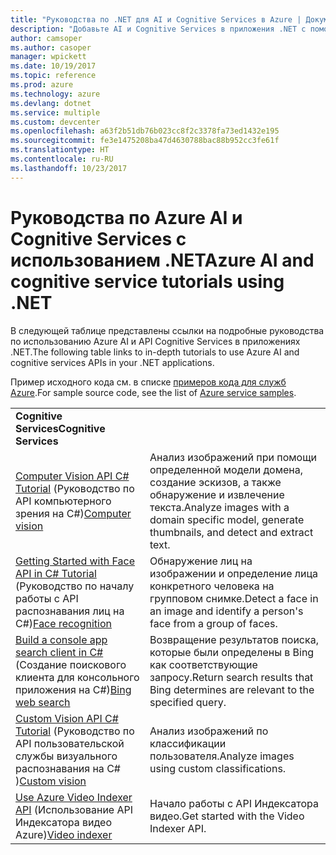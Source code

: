 ```yaml
---
title: "Руководства по .NET для AI и Cognitive Services в Azure | Документация Майкрософт"
description: "Добавьте AI и Cognitive Services в приложения .NET с помощью служб Microsoft Azure."
author: camsoper
ms.author: casoper
manager: wpickett
ms.date: 10/19/2017
ms.topic: reference
ms.prod: azure
ms.technology: azure
ms.devlang: dotnet
ms.service: multiple
ms.custom: devcenter
ms.openlocfilehash: a63f2b51db76b023cc8f2c3378fa73ed1432e195
ms.sourcegitcommit: fe3e1475208ba47d4630788bac88b952cc3fe61f
ms.translationtype: HT
ms.contentlocale: ru-RU
ms.lasthandoff: 10/23/2017
---
```

# <a name="azure-ai-and-cognitive-service-tutorials-using-net"></a><span data-ttu-id="f48a6-103">Руководства по Azure AI и Cognitive Services с использованием .NET</span><span class="sxs-lookup"><span data-stu-id="f48a6-103">Azure AI and cognitive service tutorials using .NET</span></span>

<span data-ttu-id="f48a6-104">В следующей таблице представлены ссылки на подробные руководства по использованию Azure AI и API Cognitive Services в приложениях .NET.</span><span class="sxs-lookup"><span data-stu-id="f48a6-104">The following table links to in-depth tutorials to use Azure AI and cognitive services APIs in your .NET applications.</span></span> 

<span data-ttu-id="f48a6-105">Пример исходного кода см. в списке [примеров кода для служб Azure](https://azure.microsoft.com/resources/samples/?platform=dotnet).</span><span class="sxs-lookup"><span data-stu-id="f48a6-105">For sample source code, see the list of [Azure service samples](https://azure.microsoft.com/resources/samples/?platform=dotnet).</span></span>

| | |
|---|---|
| <span data-ttu-id="f48a6-106">**Cognitive Services**</span><span class="sxs-lookup"><span data-stu-id="f48a6-106">**Cognitive Services**</span></span>| |
| <span data-ttu-id="f48a6-107">[Computer Vision API C# Tutorial][1] (Руководство по API компьютерного зрения на C#)</span><span class="sxs-lookup"><span data-stu-id="f48a6-107">[Computer vision][1]</span></span> | <span data-ttu-id="f48a6-108">Анализ изображений при помощи определенной модели домена, создание эскизов, а также обнаружение и извлечение текста.</span><span class="sxs-lookup"><span data-stu-id="f48a6-108">Analyze images with a domain specific model, generate thumbnails, and detect and extract text.</span></span> | 
| <span data-ttu-id="f48a6-109">[Getting Started with Face API in C# Tutorial][2] (Руководство по началу работы с API распознавания лиц на C#)</span><span class="sxs-lookup"><span data-stu-id="f48a6-109">[Face recognition][2]</span></span> | <span data-ttu-id="f48a6-110">Обнаружение лиц на изображении и определение лица конкретного человека на групповом снимке.</span><span class="sxs-lookup"><span data-stu-id="f48a6-110">Detect a face in an image and identify a person's face from a group of faces.</span></span> | 
| <span data-ttu-id="f48a6-111">[Build a console app search client in C#][3] (Создание поискового клиента для консольного приложения на C#)</span><span class="sxs-lookup"><span data-stu-id="f48a6-111">[Bing web search][3]</span></span>| <span data-ttu-id="f48a6-112">Возвращение результатов поиска, которые были определены в Bing как соответствующие запросу.</span><span class="sxs-lookup"><span data-stu-id="f48a6-112">Return search results that Bing determines are relevant to the specified query.</span></span> |
| <span data-ttu-id="f48a6-113">[Custom Vision API C# Tutorial][4] (Руководство по API пользовательской службы визуального распознавания на C# )</span><span class="sxs-lookup"><span data-stu-id="f48a6-113">[Custom vision][4]</span></span> | <span data-ttu-id="f48a6-114">Анализ изображений по классификации пользователя.</span><span class="sxs-lookup"><span data-stu-id="f48a6-114">Analyze images using custom classifications.</span></span> |
| <span data-ttu-id="f48a6-115">[Use Azure Video Indexer API][5] (Использование API Индексатора видео Azure)</span><span class="sxs-lookup"><span data-stu-id="f48a6-115">[Video indexer][5]</span></span> | <span data-ttu-id="f48a6-116">Начало работы с API Индексатора видео.</span><span class="sxs-lookup"><span data-stu-id="f48a6-116">Get started with the Video Indexer API.</span></span>|

[1]: /azure/cognitive-services/computer-vision/tutorials/csharptutorial
[2]: /azure/cognitive-services/face/tutorials/faceapiincsharptutorial
[3]: /azure/cognitive-services/bing-web-search/csharp-ranking-tutorial
[4]: /azure/cognitive-services/custom-vision-service/csharp-tutorial
[5]: /azure/cognitive-services/video-indexer/video-indexer-use-apis

